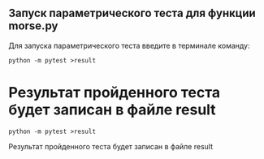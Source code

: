 ## Запуск параметрического теста для функции morse.py


Для запуска параметрического теста введите в терминале
команду:

```
python -m pytest >result
```

Результат пройденного теста будет записан в файле result
=======
```
python -m pytest >result
```
Результат пройденного теста будет записан в файле result


